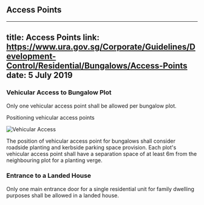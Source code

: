 
## Access Points
---
title: Access Points
link: https://www.ura.gov.sg/Corporate/Guidelines/Development-Control/Residential/Bungalows/Access-Points
date: 5 July 2019
---

### Vehicular Access to Bungalow Plot

Only one vehicular access point shall be allowed per bungalow plot.

Positioning vehicular access points

![Vehicular Access](https://www.ura.gov.sg/-/media/Corporate/Guidelines/Development-control/Landed-Housing/LHD02_Vehicular_Access.jpg?h=100%25&w=100%25)

The position of vehicular access point for bungalows shall consider roadside planting and kerbside parking space provision. Each plot's vehicular access point shall have a separation space of at least 6m from the neighbouring plot for a planting verge.

### Entrance to a Landed House

Only one main entrance door for a single residential unit for family dwelling purposes shall be allowed in a landed house.

